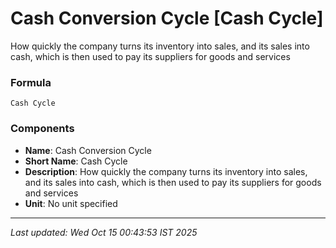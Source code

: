 # Cash Conversion Cycle [Cash Cycle]
How quickly the company turns its inventory into sales, and its sales into cash, which is then used to pay its suppliers for goods and services

### Formula
```text
Cash Cycle
```


### Components
- **Name**: Cash Conversion Cycle
- **Short Name**: Cash Cycle
- **Description**: How quickly the company turns its inventory into sales, and its sales into cash, which is then used to pay its suppliers for goods and services
- **Unit**: No unit specified

---
*Last updated: Wed Oct 15 00:43:53 IST 2025*
